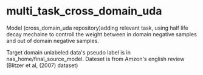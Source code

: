 # multi_task_cross_domain_uda


Model (cross_domain_uda repository)adding relevant task, using half life decay mechaine to controll the weight between in domain negative samples and out of domain negative samples.


Target domain unlabeled data's pseudo label is in nas_home/final_source_model. Dateset is from Amzon's english review (Blitzer et al, (2007) dataset)
